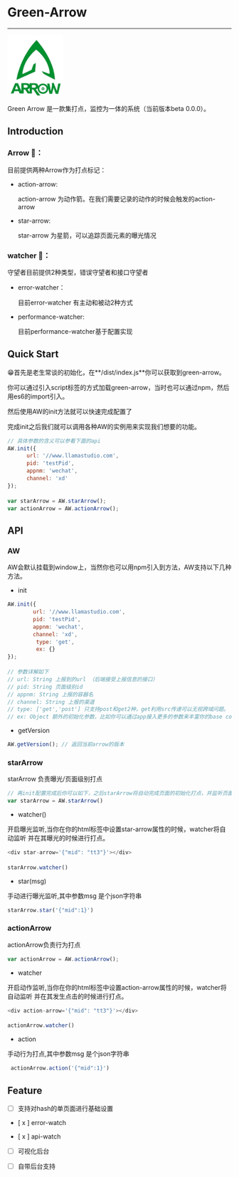 # Green-Arrow
---

<img src="./logo.png"  width="125">

Green Arrow 是一款集打点，监控为一体的系统（当前版本beta 0.0.0）。

## Introduction

### Arrow 🏹️：

目前提供两种Arrow作为打点标记：	

- action-arrow:

	action-arrow 为动作箭。在我们需要记录的动作的时候会触发的action-arrow    

- star-arrow:

	star-arrow 为星箭，可以追踪页面元素的曝光情况



### watcher 🤖️：

守望者目前提供2种类型，错误守望者和接口守望者
​	

- error-watcher：

	目前error-watcher 有主动和被动2种方式


- performance-watcher:

	目前performance-watcher基于配置实现



## Quick Start

😁首先是老生常谈的初始化，在**/dist/index.js**你可以获取到green-arrow。

你可以通过引入script标签的方式加载green-arrow，当时也可以通过npm，然后用es6的import引入。

然后使用AW的init方法就可以快速完成配置了

完成init之后我们就可以调用各种AW的实例用来实现我们想要的功能。

```javascript
// 具体参数的含义可以参看下面的api
AW.init({
      url: '//www.llamastudio.com', 
      pid: 'testPid',
      appnm: 'wechat',
      channel: 'xd'
});

var starArrow = AW.starArrow();
var actionArrow = AW.actionArrow();

```



## API

### AW

AW会默认挂载到window上，当然你也可以用npm引入到方法，AW支持以下几种方法。

- init

```javascript
AW.init({
        url: '//www.llamastudio.com', 
        pid: 'testPid',
        appnm: 'wechat',
        channel: 'xd',
  		 type: 'get',
  		 ex: {}
});

// 参数详解如下
// url: String 上报到的url （后端接受上报信息的接口）
// pid: String 页面级别id
// appnm: String 上报的容器名
// channel: String 上报的渠道
// type: ['get','post'] 只支持post和get2种，get利用src传递可以无视跨域问题。
// ex: Object 额外的初始化参数，比如你可以通过app接入更多的参数来丰富你的base config
```

- getVersion

```javascript
AW.getVersion(); // 返回当前arrow的版本
```



### starArrow

starArrow 负责曝光/页面级别打点

```javascript
// 再init配置完成后你可以如下，之后starArrow将自动完成页面的初始化打点，并监听页面结束的时候进行结束打点。
var starArrow = AW.starArrow()
```

- watcher()

开启曝光监听,当你在你的html标签中设置star-arrow属性的时候，watcher将自动监听 并在其曝光的时候进行打点。

```javascript
<div star-arrow='{"mid": "tt3"}'></div>

starArrow.watcher()
```

- star(msg) 

手动进行曝光监听,其中参数msg 是个json字符串

```javascript
starArrow.star('{"mid":1}')
```



### actionArrow

actionArrow负责行为打点

```javascript
var actionArrow = AW.actionArrow();
```

- watcher

开启动作监听,当你在你的html标签中设置action-arrow属性的时候，watcher将自动监听 并在其发生点击的时候进行打点。

```javascript
<div action-arrow='{"mid": "tt3"}'></div>

actionArrow.watcher()
```

- action

手动行为打点,其中参数msg 是个json字符串

```javascript
 actionArrow.action('{"mid":1}')
```



## Feature

- [ ] 支持对hash的单页面进行基础设置

- [ x ] error-watch

- [ x ] api-watch

- [ ] 可视化后台

- [ ] 自带后台支持

